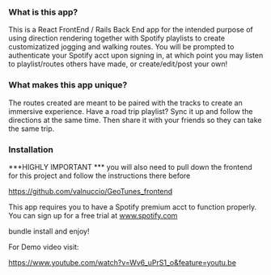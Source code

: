 


### What is this app?
 This is a React FrontEnd / Rails Back End app for the intended purpose of using direction rendering together with Spotify playlists to create customizatized jogging and walking routes. You will be prompted to authenticate your Spotify acct upon signing in, at which point you may listen to playlist/routes others have made, or create/edit/post your own!

 ### What makes this app unique?

 The routes created are meant to be paired with the tracks to create an immersive experience. Have a road trip playlist? Sync it up and follow the directions at the same time. Then share it with your friends so they can take the same trip. 

 ### Installation


 ***HIGHLY IMPORTANT *** 
 you will also need to pull down the frontend for this project and follow the instructions there before 

 https://github.com/valnuccio/GeoTunes_frontend


This app requires you to have a Spotify premium acct to function properly. You can sign up for a free trial at www.spotify.com


bundle install and enjoy!





For Demo video visit:

https://www.youtube.com/watch?v=Wv6_uPrS1_o&feature=youtu.be
       
